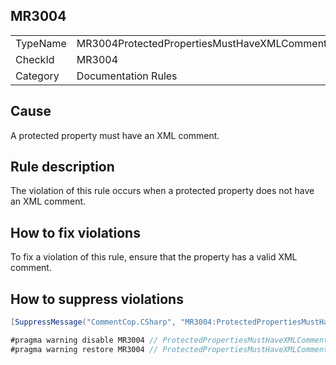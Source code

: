 ## MR3004

<table>
<tr>
  <td>TypeName</td>
  <td>MR3004ProtectedPropertiesMustHaveXMLComment</td>
</tr>
<tr>
  <td>CheckId</td>
  <td>MR3004</td>
</tr>
<tr>
  <td>Category</td>
  <td>Documentation Rules</td>
</tr>
</table>

## Cause

A protected property must have an XML comment.

## Rule description

The violation of this rule occurs when a protected property does not have an XML comment.

## How to fix violations

To fix a violation of this rule, ensure that the property has a valid XML comment.

## How to suppress violations

```csharp
[SuppressMessage("CommentCop.CSharp", "MR3004:ProtectedPropertiesMustHaveXMLComment", Justification = "Reviewed.")]
```

```csharp
#pragma warning disable MR3004 // ProtectedPropertiesMustHaveXMLComment
#pragma warning restore MR3004 // ProtectedPropertiesMustHaveXMLComment
```